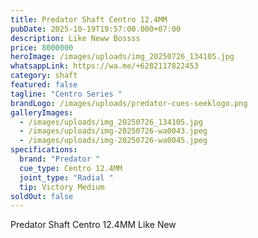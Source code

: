 ```yaml
---
title: Predator Shaft Centro 12.4MM
pubDate: 2025-10-19T19:57:00.000+07:00
description: Like Neww Bossss
price: 8000000
heroImage: /images/uploads/img_20250726_134105.jpg
whatsappLink: https://wa.me/+6282117822453
category: shaft
featured: false
tagline: "Centro Series "
brandLogo: /images/uploads/predator-cues-seeklogo.png
galleryImages:
  - /images/uploads/img_20250726_134105.jpg
  - /images/uploads/img-20250726-wa0043.jpeg
  - /images/uploads/img-20250726-wa0045.jpeg
specifications:
  brand: "Predator "
  cue_type: Centro 12.4MM
  joint_type: "Radial "
  tip: Victory Medium
soldOut: false
---
```

Predator Shaft Centro 12.4MM Like New
